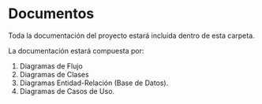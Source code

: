 # Documentos

Toda la documentación del proyecto estará incluida dentro de esta carpeta.

La documentación estará compuesta por:

1. Diagramas de Flujo
2. Diagramas de Clases
3. Diagramas Entidad-Relación (Base de Datos).
4. Diagramas de Casos de Uso.